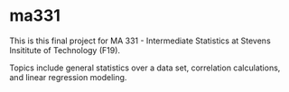 # ma331
This is this final project for MA 331 - Intermediate Statistics at Stevens Insititute of Technology (F19).

Topics include general statistics over a data set, correlation calculations, and linear regression modeling.
